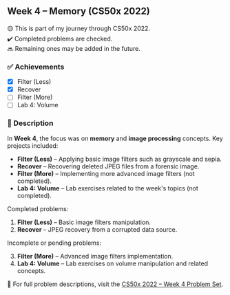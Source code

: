 ## Week 4 – Memory (CS50x 2022)

🟡 This is part of my journey through CS50x 2022.  
✔️ Completed problems are checked.  
🔜 Remaining ones may be added in the future.

### ✅ Achievements

- [x] Filter (Less)  
- [x] Recover  
- [ ] Filter (More)  
- [ ] Lab 4: Volume  

### 📄 Description

In **Week 4**, the focus was on **memory** and **image processing** concepts. Key projects included:

- **Filter (Less)** – Applying basic image filters such as grayscale and sepia.  
- **Recover** – Recovering deleted JPEG files from a forensic image.  
- **Filter (More)** – Implementing more advanced image filters (not completed).  
- **Lab 4: Volume** – Lab exercises related to the week's topics (not completed).

Completed problems:

1. **Filter (Less)** – Basic image filters manipulation.  
2. **Recover** – JPEG recovery from a corrupted data source.

Incomplete or pending problems:

3. **Filter (More)** – Advanced image filters implementation.  
4. **Lab 4: Volume** – Lab exercises on volume manipulation and related concepts.

📘 For full problem descriptions, visit the [CS50x 2022 – Week 4 Problem Set](https://cs50.harvard.edu/x/2022/psets/4/).

